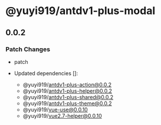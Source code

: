 # @yuyi919/antdv1-plus-modal

## 0.0.2

### Patch Changes

- patch

- Updated dependencies []:
  - @yuyi919/antdv1-plus-action@0.0.2
  - @yuyi919/antdv1-plus-helper@0.0.2
  - @yuyi919/antdv1-plus-shared@0.0.2
  - @yuyi919/antdv1-plus-theme@0.0.2
  - @yuyi919/vue-use@0.0.10
  - @yuyi919/vue2.7-helper@0.0.10
